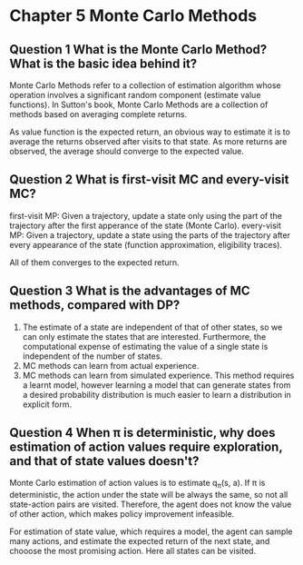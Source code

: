 # Chapter 5 Monte Carlo Methods

## Question 1 What is the Monte Carlo Method? What is the basic idea behind it?

Monte Carlo Methods refer to a collection of estimation algorithm whose operation involves a significant random component (estimate value functions). 
In Sutton's book, Monte Carlo Methods are a collection of methods based on averaging complete returns.

As value function is the expected return, an obvious way to estimate it is to average the returns observed after visits to that state. 
As more returns are observed, the average should converge to the expected value. 

## Question 2 What is first-visit MC and every-visit MC?

first-visit MP: Given a trajectory, update a state only using the part of the trajectory after the first apperance of the state (Monte Carlo). 
every-visit MP: Given a trajectory, update a state using the parts of the trajectory after every appearance of the state (function approximation, eligibility traces). 

All of them converges to the expected return. 

## Question 3 What is the advantages of MC methods, compared with DP?

1. The estimate of a state are independent of that of other states, so we can only estimate the states that are interested. 
   Furthermore, the computational expense of estimating the value of a single state is independent of the number of states.
2. MC methods can learn from actual experience. 
3. MC methods can learn from simulated experience. This method requires a learnt model, 
   however learning a model that can generate states from a desired probability distribution is much easier to learn a distribution in explicit form.

## Question 4 When π is deterministic, why does estimation of action values require exploration, and that of state values doesn't?

Monte Carlo estimation of action values is to estimate q<sub>π</sub>(s, a). 
If π is deterministic, the action under the state will be always the same, so not all state-action pairs are visited. 
Therefore, the agent does not know the value of other action, which makes policy improvement infeasible. 

For estimation of state value, which requires a model, the agent can sample many actions, and estimate the expected return of the next state, 
and chooose the most promising action. Here all states can be visited.

